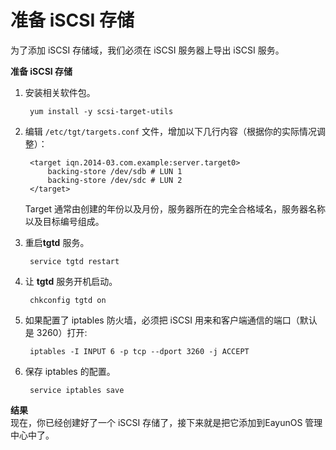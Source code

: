 # 准备 iSCSI 存储

为了添加 iSCSI 存储域，我们必须在 iSCSI 服务器上导出 iSCSI 服务。

**准备 iSCSI 存储**

1. 安装相关软件包。

    ``` yum install -y scsi-target-utils```

2. 编辑 `/etc/tgt/targets.conf`
   文件，增加以下几行内容（根据你的实际情况调整）：

   ```
    <target iqn.2014-03.com.example:server.target0>
        backing-store /dev/sdb # LUN 1
        backing-store /dev/sdc # LUN 2
    </target>
   ```

   Target
   通常由创建的年份以及月份，服务器所在的完全合格域名，服务器名称以及目标编号组成。

3. 重启**tgtd** 服务。

    ``` service tgtd restart```

4. 让 **tgtd** 服务开机启动。

    ``` chkconfig tgtd on```

5. 如果配置了 iptables 防火墙，必须把 iSCSI 用来和客户端通信的端口（默认是
3260）打开:

    ``` iptables -I INPUT 6 -p tcp --dport 3260 -j ACCEPT```

6. 保存 iptables 的配置。

    ``` service iptables save```


**结果**<br/>
现在，你已经创建好了一个 iSCSI 存储了，接下来就是把它添加到EayunOS
管理中心中了。
